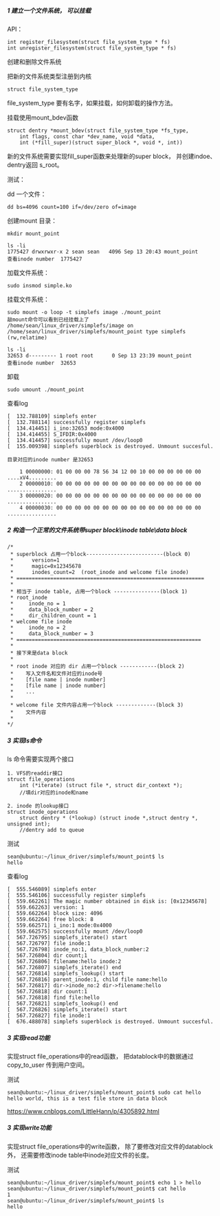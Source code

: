 ##### 1 建立一个文件系统， 可以挂载
API：

```
int register_filesystem(struct file_system_type * fs)
int unregister_filesystem(struct file_system_type * fs)
```
创建和删除文件系统

把新的文件系统类型注册到内核

```
struct file_system_type
```
file_system_type 要有名字，如果挂载，如何卸载的操作方法。

挂载使用mount_bdev函数

```
struct dentry *mount_bdev(struct file_system_type *fs_type,
    int flags, const char *dev_name, void *data,
    int (*fill_super)(struct super_block *, void *, int))
```
新的文件系统需要实现fill_super函数来处理新的super block， 并创建indoe、dentry返回 s_root。

测试：


dd 一个文件：
```
dd bs=4096 count=100 if=/dev/zero of=image
```
创建mount 目录：
```
mkdir mount_point

ls -li
1775427 drwxrwxr-x 2 sean sean   4096 Sep 13 20:43 mount_point
查看inode number  1775427
```
加载文件系统：
```
sudo insmod simple.ko
```
挂载文件系统：
```
sudo mount -o loop -t simplefs image ./mount_point
敲mount命令可以看到已经挂载上了
/home/sean/linux_driver/simplefs/image on /home/sean/linux_driver/simplefs/mount_point type simplefs (rw,relatime)

ls -li
32653 d--------- 1 root root      0 Sep 13 23:39 mount_point
查看inode number  32653
```
卸载
```
sudo umount ./mount_point
```
查看log
```
[  132.788109] simplefs enter
[  132.788114] successfully register simplefs
[  134.414451] i_ino:32653 mode:0x4000
[  134.414455] S_IFDIR:0x4000
[  134.414457] successfully mount /dev/loop0
[  155.009398] simplefs superblock is destroyed. Unmount succesful.

目录对应的inode number 是32653
```


```
    1 00000000: 01 00 00 00 78 56 34 12 00 10 00 00 00 00 00 00  ....xV4.........
    2 00000010: 00 00 00 00 00 00 00 00 00 00 00 00 00 00 00 00  ................
    3 00000020: 00 00 00 00 00 00 00 00 00 00 00 00 00 00 00 00  ................
    4 00000030: 00 00 00 00 00 00 00 00 00 00 00 00 00 00 00 00  ................

```

##### 2 构造一个正常的文件系统带super block\inode table\data block

```
/*
 * superblock 占用一个block-------------------------(block 0)
 *      version=1 
 *      magic=0x12345678 
 *      inodes_count=2  (root_inode and welcome file inode) 
 * =============================================================  
 *
 * 相当于 inode table, 占用一个block ---------------(block 1)
 * root_inode
 *     inode_no = 1
 *     data_block_number = 2 
 *     dir_children_count = 1
 * welcome file inode
 *     inode_no = 2
 *     data_block_number = 3
 * ============================================================
 *
 * 接下来是data block 
 *
 * root inode 对应的 dir 占用一个block ------------(block 2)
 *    写入文件名和文件对应的inode号 
 *    [file name | inode number]
 *    [file name | inode number]
 *    ...
 *
 * welcome file 文件内容占用一个block -------------(block 3)
 *    文件内容
 *
*/
```

##### 3 实现ls命令
ls 命令需要实现两个接口

```
1. VFS的readdir接口
struct file_operations
    int (*iterate) (struct file *, struct dir_context *);
    //填dir对应的inode和name
    
2. inode 的lookup接口
struct inode_operations
    struct dentry * (*lookup) (struct inode *,struct dentry *, unsigned int);
    //dentry add to queue 
```

测试
```
sean@ubuntu:~/linux_driver/simplefs/mount_point$ ls
hello
```
查看log

```
[  555.546089] simplefs enter
[  555.546106] successfully register simplefs
[  559.662261] The magic number obtained in disk is: [0x12345678]
[  559.662263] version: 1
[  559.662264] block size: 4096
[  559.662264] free block: 8
[  559.662571] i_ino:1 mode:0x4000
[  559.662575] successfully mount /dev/loop0
[  567.726795] simplefs_iterate() start
[  567.726797] file inode:1
[  567.726798] inode_no:1, data_block_number:2
[  567.726804] dir count;1
[  567.726806] filename:hello inode:2
[  567.726807] simplefs_iterate() end
[  567.726814] simplefs_lookup() start
[  567.726816] parent_inode:1, child file name:hello
[  567.726817] dir->inode_no:2 dir->filename:hello
[  567.726818] dir count:1
[  567.726818] find file:hello
[  567.726821] simplefs_lookup() end
[  567.726826] simplefs_iterate() start
[  567.726827] file inode:1
[  676.488078] simplefs superblock is destroyed. Unmount succesful.
```

##### 3 实现read功能
实现struct file_operations中的read函数，
把datablock中的数据通过 copy_to_user 传到用户空间。

测试
```
sean@ubuntu:~/linux_driver/simplefs/mount_point$ sudo cat hello
hello world, this is a test file store in data block
```

https://www.cnblogs.com/LittleHann/p/4305892.html

##### 3 实现write功能

实现struct file_operations中的write函数， 除了要修改对应文件的datablock外， 还需要修改inode table中inode对应文件的长度。

测试

```
sean@ubuntu:~/linux_driver/simplefs/mount_point$ echo 1 > hello
sean@ubuntu:~/linux_driver/simplefs/mount_point$ cat hello 
1
sean@ubuntu:~/linux_driver/simplefs/mount_point$ ls
hello
```
